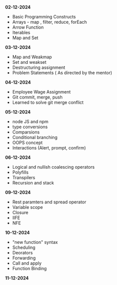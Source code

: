 **02-12-2024**
- Basic Programming Constructs
- Arrays - map , filter, reduce, forEach
- Arrow Function
- Iterables
- Map and Set

**03-12-2024**
- Map and Weakmap
- Set and weakset
- Destructuring assignment
- Problem Statements ( As directed by the mentor)
 
**04-12-2024**
- Employee Wage Assignment
- Git commit, merge, push
- Learned to solve git merge conflict

**05-12-2024**
- node JS and npm
- type conversions
- Comparsions
- Conditional branching
- OOPS concept
- Interactions (Alert, prompt, confirm) 

**06-12-2024**
- Logical and nullish coalescing operators
- Polyfills
- Transpilers
- Recursion and stack

**09-12-2024**
- Rest paramters and spread operator
- Variable scope
- Closure
- IIFE
- NFE

**10-12-2024**
- "new function" syntax
- Scheduling
- Deorators
- Forwarding
- Call and apply
- Function Binding

**11-12-2024**



  
  
